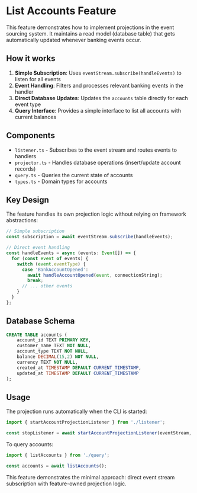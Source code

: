# List Accounts Feature

This feature demonstrates how to implement projections in the event sourcing system. It maintains a read model (database table) that gets automatically updated whenever banking events occur.

## How it works

1. **Simple Subscription**: Uses `eventStream.subscribe(handleEvents)` to listen for all events
2. **Event Handling**: Filters and processes relevant banking events in the handler
3. **Direct Database Updates**: Updates the `accounts` table directly for each event type
4. **Query Interface**: Provides a simple interface to list all accounts with current balances

## Components

- `listener.ts` - Subscribes to the event stream and routes events to handlers
- `projector.ts` - Handles database operations (insert/update account records)  
- `query.ts` - Queries the current state of accounts
- `types.ts` - Domain types for accounts

## Key Design

The feature handles its own projection logic without relying on framework abstractions:

```typescript
// Simple subscription
const subscription = await eventStream.subscribe(handleEvents);

// Direct event handling
const handleEvents = async (events: Event[]) => {
  for (const event of events) {
    switch (event.eventType) {
      case 'BankAccountOpened':
        await handleAccountOpened(event, connectionString);
        break;
      // ... other events
    }
  }
};
```

## Database Schema

```sql
CREATE TABLE accounts (
    account_id TEXT PRIMARY KEY,
    customer_name TEXT NOT NULL,
    account_type TEXT NOT NULL,
    balance DECIMAL(15,2) NOT NULL,
    currency TEXT NOT NULL,
    created_at TIMESTAMP DEFAULT CURRENT_TIMESTAMP,
    updated_at TIMESTAMP DEFAULT CURRENT_TIMESTAMP
);
```

## Usage

The projection runs automatically when the CLI is started:

```typescript
import { startAccountProjectionListener } from './listener';

const stopListener = await startAccountProjectionListener(eventStream, connectionString);
```

To query accounts:
```typescript
import { listAccounts } from './query';

const accounts = await listAccounts();
```

This feature demonstrates the minimal approach: direct event stream subscription with feature-owned projection logic.